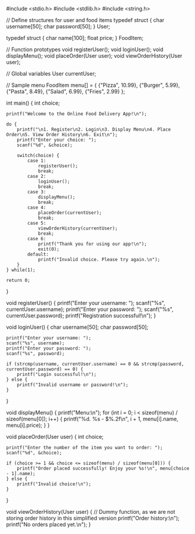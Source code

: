 #include <stdio.h>
#include <stdlib.h>
#include <string.h>

// Define structures for user and food items
typedef struct {
    char username[50];
    char password[50];
} User;

typedef struct {
    char name[100];
    float price;
} FoodItem;

// Function prototypes
void registerUser();
void loginUser();
void displayMenu();
void placeOrder(User user);
void viewOrderHistory(User user);

// Global variables
User currentUser;

// Sample menu
FoodItem menu[] = {
    {"Pizza", 10.99},
    {"Burger", 5.99},
    {"Pasta", 8.49},
    {"Salad", 6.99},
    {"Fries", 2.99}
};

int main() {
    int choice;

    printf("Welcome to the Online Food Delivery App!\n");

    do {
        printf("\n1. Register\n2. Login\n3. Display Menu\n4. Place Order\n5. View Order History\n6. Exit\n");
        printf("Enter your choice: ");
        scanf("%d", &choice);

        switch(choice) {
            case 1:
                registerUser();
                break;
            case 2:
                loginUser();
                break;
            case 3:
                displayMenu();
                break;
            case 4:
                placeOrder(currentUser);
                break;
            case 5:
                viewOrderHistory(currentUser);
                break;
            case 6:
                printf("Thank you for using our app!\n");
                exit(0);
            default:
                printf("Invalid choice. Please try again.\n");
        }
    } while(1);

    return 0;
}

void registerUser() {
    printf("Enter your username: ");
    scanf("%s", currentUser.username);
    printf("Enter your password: ");
    scanf("%s", currentUser.password);
    printf("Registration successful!\n");
}

void loginUser() {
    char username[50];
    char password[50];

    printf("Enter your username: ");
    scanf("%s", username);
    printf("Enter your password: ");
    scanf("%s", password);

    if (strcmp(username, currentUser.username) == 0 && strcmp(password, currentUser.password) == 0) {
        printf("Login successful!\n");
    } else {
        printf("Invalid username or password!\n");
    }
}

void displayMenu() {
    printf("Menu:\n");
    for (int i = 0; i < sizeof(menu) / sizeof(menu[0]); i++) {
        printf("%d. %s - $%.2f\n", i + 1, menu[i].name, menu[i].price);
    }
}

void placeOrder(User user) {
    int choice;

    printf("Enter the number of the item you want to order: ");
    scanf("%d", &choice);

    if (choice >= 1 && choice <= sizeof(menu) / sizeof(menu[0])) {
        printf("Order placed successfully! Enjoy your %s!\n", menu[choice - 1].name);
    } else {
        printf("Invalid choice!\n");
    }
}

void viewOrderHistory(User user) {
    // Dummy function, as we are not storing order history in this simplified version
    printf("Order history:\n");
    printf("No orders placed yet.\n");
}

